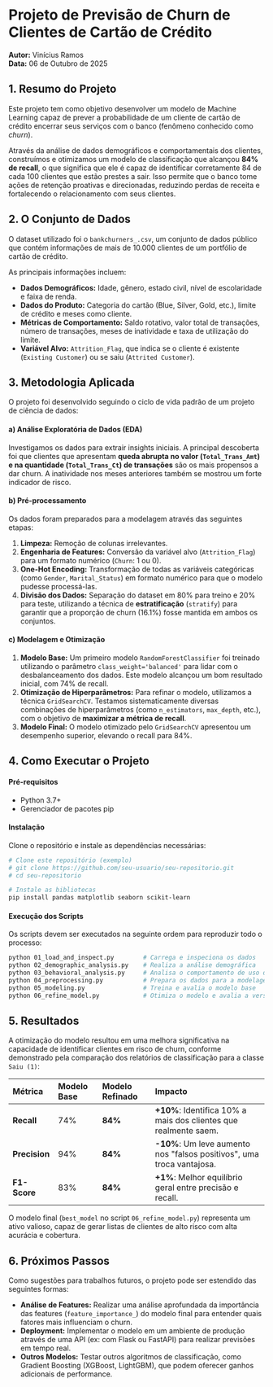 # Projeto de Previsão de Churn de Clientes de Cartão de Crédito

**Autor:** Vinícius Ramos  
**Data:** 06 de Outubro de 2025

## 1. Resumo do Projeto

Este projeto tem como objetivo desenvolver um modelo de Machine Learning capaz de prever a probabilidade de um cliente de cartão de crédito encerrar seus serviços com o banco (fenômeno conhecido como *churn*).

Através da análise de dados demográficos e comportamentais dos clientes, construímos e otimizamos um modelo de classificação que alcançou **84% de recall**, o que significa que ele é capaz de identificar corretamente 84 de cada 100 clientes que estão prestes a sair. Isso permite que o banco tome ações de retenção proativas e direcionadas, reduzindo perdas de receita e fortalecendo o relacionamento com seus clientes.

## 2. O Conjunto de Dados

O dataset utilizado foi o `bankchurners_.csv`, um conjunto de dados público que contém informações de mais de 10.000 clientes de um portfólio de cartão de crédito.

As principais informações incluem:
- **Dados Demográficos:** Idade, gênero, estado civil, nível de escolaridade e faixa de renda.
- **Dados do Produto:** Categoria do cartão (Blue, Silver, Gold, etc.), limite de crédito e meses como cliente.
- **Métricas de Comportamento:** Saldo rotativo, valor total de transações, número de transações, meses de inatividade e taxa de utilização do limite.
- **Variável Alvo:** `Attrition_Flag`, que indica se o cliente é existente (`Existing Customer`) ou se saiu (`Attrited Customer`).

## 3. Metodologia Aplicada

O projeto foi desenvolvido seguindo o ciclo de vida padrão de um projeto de ciência de dados:

#### a) Análise Exploratória de Dados (EDA)
Investigamos os dados para extrair insights iniciais. A principal descoberta foi que clientes que apresentam **queda abrupta no valor (`Total_Trans_Amt`) e na quantidade (`Total_Trans_Ct`) de transações** são os mais propensos a dar churn. A inatividade nos meses anteriores também se mostrou um forte indicador de risco.

#### b) Pré-processamento
Os dados foram preparados para a modelagem através das seguintes etapas:
1.  **Limpeza:** Remoção de colunas irrelevantes.
2.  **Engenharia de Features:** Conversão da variável alvo (`Attrition_Flag`) para um formato numérico (`Churn`: 1 ou 0).
3.  **One-Hot Encoding:** Transformação de todas as variáveis categóricas (como `Gender`, `Marital_Status`) em formato numérico para que o modelo pudesse processá-las.
4.  **Divisão dos Dados:** Separação do dataset em 80% para treino e 20% para teste, utilizando a técnica de **estratificação** (`stratify`) para garantir que a proporção de churn (16.1%) fosse mantida em ambos os conjuntos.

#### c) Modelagem e Otimização
1.  **Modelo Base:** Um primeiro modelo `RandomForestClassifier` foi treinado utilizando o parâmetro `class_weight='balanced'` para lidar com o desbalanceamento dos dados. Este modelo alcançou um bom resultado inicial, com 74% de recall.
2.  **Otimização de Hiperparâmetros:** Para refinar o modelo, utilizamos a técnica `GridSearchCV`. Testamos sistematicamente diversas combinações de hiperparâmetros (como `n_estimators`, `max_depth`, etc.), com o objetivo de **maximizar a métrica de recall**.
3.  **Modelo Final:** O modelo otimizado pelo `GridSearchCV` apresentou um desempenho superior, elevando o recall para 84%.

## 4. Como Executar o Projeto

#### Pré-requisitos
- Python 3.7+
- Gerenciador de pacotes pip

#### Instalação
Clone o repositório e instale as dependências necessárias:
```bash
# Clone este repositório (exemplo)
# git clone https://github.com/seu-usuario/seu-repositorio.git
# cd seu-repositorio

# Instale as bibliotecas
pip install pandas matplotlib seaborn scikit-learn
```

#### Execução dos Scripts
Os scripts devem ser executados na seguinte ordem para reproduzir todo o processo:
```bash
python 01_load_and_inspect.py        # Carrega e inspeciona os dados
python 02_demographic_analysis.py    # Realiza a análise demográfica
python 03_behavioral_analysis.py     # Analisa o comportamento de uso do cartão
python 04_preprocessing.py           # Prepara os dados para a modelagem
python 05_modeling.py                # Treina e avalia o modelo base
python 06_refine_model.py            # Otimiza o modelo e avalia a versão final
```

## 5. Resultados

A otimização do modelo resultou em uma melhora significativa na capacidade de identificar clientes em risco de churn, conforme demonstrado pela comparação dos relatórios de classificação para a classe `Saiu (1)`:

| Métrica   | Modelo Base | Modelo Refinado | Impacto                                                              |
| :-------- | :---------- | :-------------- | :------------------------------------------------------------------- |
| **Recall**  | 74%         | **84%**         | **+10%**: Identifica 10% a mais dos clientes que realmente saem.       |
| **Precision** | 94%         | **84%**         | **-10%**: Um leve aumento nos "falsos positivos", uma troca vantajosa. |
| **F1-Score**| 83%         | **84%**         | **+1%**: Melhor equilíbrio geral entre precisão e recall.            |

O modelo final (`best_model` no script `06_refine_model.py`) representa um ativo valioso, capaz de gerar listas de clientes de alto risco com alta acurácia e cobertura.

## 6. Próximos Passos
Como sugestões para trabalhos futuros, o projeto pode ser estendido das seguintes formas:
- **Análise de Features:** Realizar uma análise aprofundada da importância das features (`feature_importance_`) do modelo final para entender quais fatores mais influenciam o churn.
- **Deployment:** Implementar o modelo em um ambiente de produção através de uma API (ex: com Flask ou FastAPI) para realizar previsões em tempo real.
- **Outros Modelos:** Testar outros algoritmos de classificação, como Gradient Boosting (XGBoost, LightGBM), que podem oferecer ganhos adicionais de performance.
